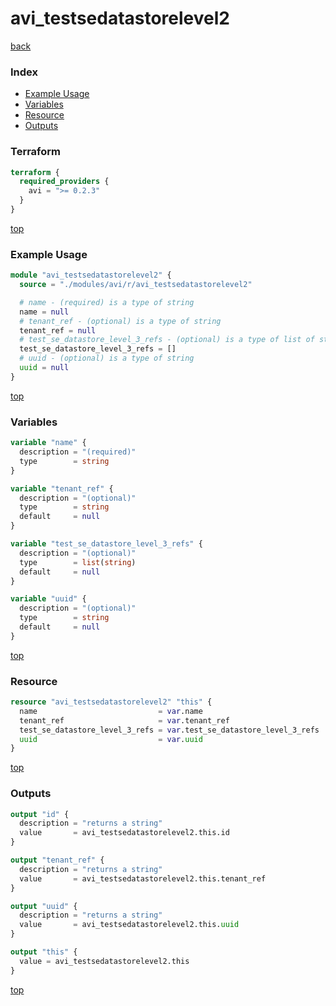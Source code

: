 # avi_testsedatastorelevel2

[back](../avi.md)

### Index

- [Example Usage](#example-usage)
- [Variables](#variables)
- [Resource](#resource)
- [Outputs](#outputs)

### Terraform

```terraform
terraform {
  required_providers {
    avi = ">= 0.2.3"
  }
}
```

[top](#index)

### Example Usage

```terraform
module "avi_testsedatastorelevel2" {
  source = "./modules/avi/r/avi_testsedatastorelevel2"

  # name - (required) is a type of string
  name = null
  # tenant_ref - (optional) is a type of string
  tenant_ref = null
  # test_se_datastore_level_3_refs - (optional) is a type of list of string
  test_se_datastore_level_3_refs = []
  # uuid - (optional) is a type of string
  uuid = null
}
```

[top](#index)

### Variables

```terraform
variable "name" {
  description = "(required)"
  type        = string
}

variable "tenant_ref" {
  description = "(optional)"
  type        = string
  default     = null
}

variable "test_se_datastore_level_3_refs" {
  description = "(optional)"
  type        = list(string)
  default     = null
}

variable "uuid" {
  description = "(optional)"
  type        = string
  default     = null
}
```

[top](#index)

### Resource

```terraform
resource "avi_testsedatastorelevel2" "this" {
  name                           = var.name
  tenant_ref                     = var.tenant_ref
  test_se_datastore_level_3_refs = var.test_se_datastore_level_3_refs
  uuid                           = var.uuid
}
```

[top](#index)

### Outputs

```terraform
output "id" {
  description = "returns a string"
  value       = avi_testsedatastorelevel2.this.id
}

output "tenant_ref" {
  description = "returns a string"
  value       = avi_testsedatastorelevel2.this.tenant_ref
}

output "uuid" {
  description = "returns a string"
  value       = avi_testsedatastorelevel2.this.uuid
}

output "this" {
  value = avi_testsedatastorelevel2.this
}
```

[top](#index)